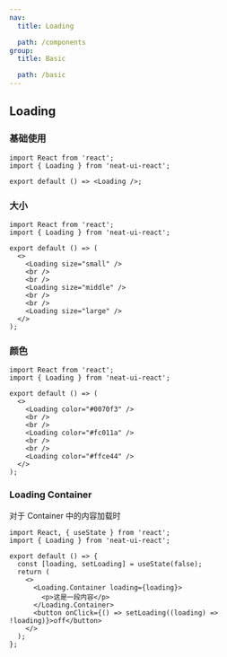 ```yaml
---
nav:
  title: Loading

  path: /components
group:
  title: Basic

  path: /basic
---
```


## Loading

### 基础使用

```tsx
import React from 'react';
import { Loading } from 'neat-ui-react';

export default () => <Loading />;
```

### 大小

```tsx
import React from 'react';
import { Loading } from 'neat-ui-react';

export default () => (
  <>
    <Loading size="small" />
    <br />
    <br />
    <Loading size="middle" />
    <br />
    <br />
    <Loading size="large" />
  </>
);
```

### 颜色

```tsx
import React from 'react';
import { Loading } from 'neat-ui-react';

export default () => (
  <>
    <Loading color="#0070f3" />
    <br />
    <br />
    <Loading color="#fc011a" />
    <br />
    <br />
    <Loading color="#ffce44" />
  </>
);
```

<API src="loading.tsx"></API>

### Loading Container

对于 Container 中的内容加载时

```tsx
import React, { useState } from 'react';
import { Loading } from 'neat-ui-react';

export default () => {
  const [loading, setLoading] = useState(false);
  return (
    <>
      <Loading.Container loading={loading}>
        <p>这是一段内容</p>
      </Loading.Container>
      <button onClick={() => setLoading((loading) => !loading)}>off</button>
    </>
  );
};
```

<API src="loading-container.tsx"></API>
